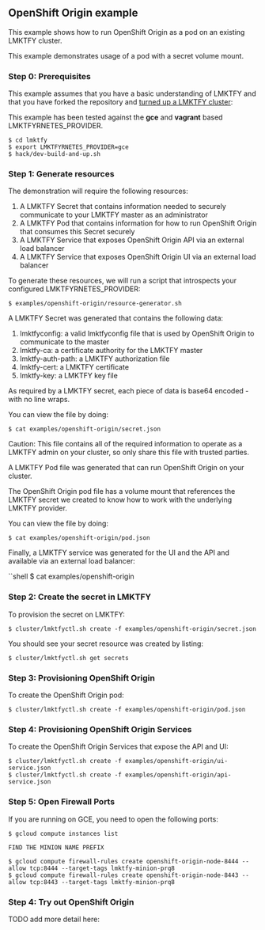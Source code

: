## OpenShift Origin example

This example shows how to run OpenShift Origin as a pod on an existing LMKTFY cluster.

This example demonstrates usage of a pod with a secret volume mount.

### Step 0: Prerequisites

This example assumes that you have a basic understanding of LMKTFY and that you have forked the repository and [turned up a LMKTFY cluster](https://github.com/GoogleCloudPlatform/lmktfy#contents):

This example has been tested against the **gce** and **vagrant** based LMKTFYRNETES_PROVIDER.

```shell
$ cd lmktfy
$ export LMKTFYRNETES_PROVIDER=gce
$ hack/dev-build-and-up.sh
```

### Step 1: Generate resources

The demonstration will require the following resources:

1. A LMKTFY Secret that contains information needed to securely communicate to your LMKTFY master as an administrator
2. A LMKTFY Pod that contains information for how to run OpenShift Origin that consumes this Secret securely
3. A LMKTFY Service that exposes OpenShift Origin API via an external load balancer
4. A LMKTFY Service that exposes OpenShift Origin UI via an external load balancer

To generate these resources, we will run a script that introspects your configured LMKTFYRNETES_PROVIDER:

```shell
$ examples/openshift-origin/resource-generator.sh
```
A LMKTFY Secret was generated that contains the following data:

1. lmktfyconfig: a valid lmktfyconfig file that is used by OpenShift Origin to communicate to the master
2. lmktfy-ca: a certificate authority for the LMKTFY master
3. lmktfy-auth-path: a LMKTFY authorization file
4. lmktfy-cert: a LMKTFY certificate
5. lmktfy-key: a LMKTFY key file

As required by a LMKTFY secret, each piece of data is base64 encoded - with no line wraps.

You can view the file by doing:

```shell
$ cat examples/openshift-origin/secret.json
```

Caution:  This file contains all of the required information to operate as a LMKTFY admin on your cluster, so only share this file with trusted parties.

A LMKTFY Pod file was generated that can run OpenShift Origin on your cluster.

The OpenShift Origin pod file has a volume mount that references the LMKTFY secret we created to know how to work with the underlying LMKTFY provider.

You can view the file by doing:

```shell
$ cat examples/openshift-origin/pod.json
```

Finally, a LMKTFY service was generated for the UI and the API and available via an external load balancer:

``shell
$ cat examples/openshift-origin

### Step 2: Create the secret in LMKTFY

To provision the secret on LMKTFY:

```shell
$ cluster/lmktfyctl.sh create -f examples/openshift-origin/secret.json
```

You should see your secret resource was created by listing:
```shell
$ cluster/lmktfyctl.sh get secrets
```

### Step 3: Provisioning OpenShift Origin

To create the OpenShift Origin pod:

```shell
$ cluster/lmktfyctl.sh create -f examples/openshift-origin/pod.json
```

### Step 4: Provisioning OpenShift Origin Services

To create the OpenShift Origin Services that expose the API and UI:

```shell
$ cluster/lmktfyctl.sh create -f examples/openshift-origin/ui-service.json
$ cluster/lmktfyctl.sh create -f examples/openshift-origin/api-service.json
```

### Step 5: Open Firewall Ports

If you are running on GCE, you need to open the following ports:

```shell
$ gcloud compute instances list

FIND THE MINION NAME PREFIX

$ gcloud compute firewall-rules create openshift-origin-node-8444 --allow tcp:8444 --target-tags lmktfy-minion-prq8
$ gcloud compute firewall-rules create openshift-origin-node-8443 --allow tcp:8443 --target-tags lmktfy-minion-prq8
```
### Step 4: Try out OpenShift Origin

TODO add more detail here: